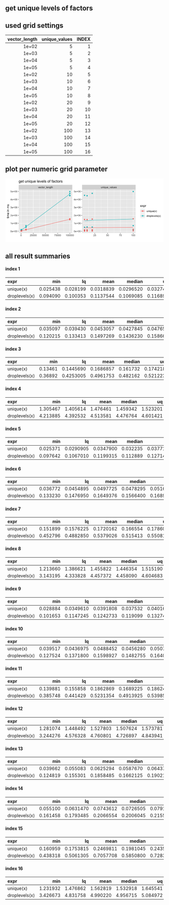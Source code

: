 ## get unique levels of factors





## used grid settings 

| vector_length| unique_values| INDEX|
|-------------:|-------------:|-----:|
|         1e+02|             5|     1|
|         1e+03|             5|     2|
|         1e+04|             5|     3|
|         1e+05|             5|     4|
|         1e+02|            10|     5|
|         1e+03|            10|     6|
|         1e+04|            10|     7|
|         1e+05|            10|     8|
|         1e+02|            20|     9|
|         1e+03|            20|    10|
|         1e+04|            20|    11|
|         1e+05|            20|    12|
|         1e+02|           100|    13|
|         1e+03|           100|    14|
|         1e+04|           100|    15|
|         1e+05|           100|    16|


## plot per numeric grid parameter 

![](
benchmark_grid_num.png
)



##  all result summaries 

#### index 1

|expr          |      min|       lq|      mean|    median|       uq|      max| neval|
|:-------------|--------:|--------:|---------:|---------:|--------:|--------:|-----:|
|unique(x)     | 0.025438| 0.028199| 0.0318839| 0.0296520| 0.032741| 0.082901|   100|
|droplevels(x) | 0.094090| 0.100353| 0.1137544| 0.1069085| 0.116891| 0.231947|   100|


#### index 2

|expr          |      min|       lq|      mean|    median|        uq|      max| neval|
|:-------------|--------:|--------:|---------:|---------:|---------:|--------:|-----:|
|unique(x)     | 0.035097| 0.039430| 0.0453057| 0.0427845| 0.0476595| 0.124412|   100|
|droplevels(x) | 0.120215| 0.133413| 0.1497269| 0.1436230| 0.1586605| 0.234940|   100|


#### index 3

|expr          |     min|        lq|      mean|   median|       uq|      max| neval|
|:-------------|-------:|---------:|---------:|--------:|--------:|--------:|-----:|
|unique(x)     | 0.13461| 0.1445690| 0.1686857| 0.161732| 0.174218| 0.739907|   100|
|droplevels(x) | 0.36892| 0.4253005| 0.4961753| 0.482162| 0.521223| 0.962825|   100|


#### index 4

|expr          |      min|       lq|     mean|   median|       uq|      max| neval|
|:-------------|--------:|--------:|--------:|--------:|--------:|--------:|-----:|
|unique(x)     | 1.305467| 1.405614| 1.476461| 1.459342| 1.523201| 1.798675|   100|
|droplevels(x) | 4.213885| 4.392532| 4.513581| 4.476764| 4.601421| 5.589014|   100|


#### index 5

|expr          |      min|        lq|      mean|   median|        uq|      max| neval|
|:-------------|--------:|---------:|---------:|--------:|---------:|--------:|-----:|
|unique(x)     | 0.025371| 0.0290905| 0.0347900| 0.032235| 0.0377195| 0.083688|   100|
|droplevels(x) | 0.097642| 0.1067010| 0.1199315| 0.112889| 0.1271400| 0.239701|   100|


#### index 6

|expr          |      min|        lq|      mean|    median|        uq|      max| neval|
|:-------------|--------:|---------:|---------:|---------:|---------:|--------:|-----:|
|unique(x)     | 0.036772| 0.0454895| 0.0497725| 0.0478295| 0.0516170| 0.106666|   100|
|droplevels(x) | 0.133230| 0.1476950| 0.1649376| 0.1566400| 0.1689225| 0.305280|   100|


#### index 7

|expr          |      min|        lq|      mean|   median|       uq|      max| neval|
|:-------------|--------:|---------:|---------:|--------:|--------:|--------:|-----:|
|unique(x)     | 0.151899| 0.1576225| 0.1720162| 0.166554| 0.178602| 0.258909|   100|
|droplevels(x) | 0.452796| 0.4882850| 0.5379026| 0.515413| 0.550813| 1.107915|   100|


#### index 8

|expr          |      min|       lq|     mean|   median|       uq|      max| neval|
|:-------------|--------:|--------:|--------:|--------:|--------:|--------:|-----:|
|unique(x)     | 1.213660| 1.386621| 1.455822| 1.446354| 1.515190| 1.787448|   100|
|droplevels(x) | 3.143195| 4.333828| 4.457372| 4.458090| 4.604683| 5.145884|   100|


#### index 9

|expr          |      min|        lq|      mean|   median|        uq|      max| neval|
|:-------------|--------:|---------:|---------:|--------:|---------:|--------:|-----:|
|unique(x)     | 0.028884| 0.0349610| 0.0391808| 0.037532| 0.0401695| 0.137737|   100|
|droplevels(x) | 0.101653| 0.1147245| 0.1242733| 0.119099| 0.1327465| 0.228191|   100|


#### index 10

|expr          |      min|        lq|      mean|    median|        uq|      max| neval|
|:-------------|--------:|---------:|---------:|---------:|---------:|--------:|-----:|
|unique(x)     | 0.039517| 0.0436975| 0.0488452| 0.0456280| 0.0507475| 0.163999|   100|
|droplevels(x) | 0.127524| 0.1371800| 0.1598927| 0.1482755| 0.1640245| 0.522582|   100|


#### index 11

|expr          |      min|       lq|      mean|    median|        uq|      max| neval|
|:-------------|--------:|--------:|---------:|---------:|---------:|--------:|-----:|
|unique(x)     | 0.139881| 0.155858| 0.1862869| 0.1689225| 0.1862480| 0.577679|   100|
|droplevels(x) | 0.385748| 0.441429| 0.5231354| 0.4913925| 0.5398585| 2.045531|   100|


#### index 12

|expr          |      min|       lq|     mean|   median|       uq|      max| neval|
|:-------------|--------:|--------:|--------:|--------:|--------:|--------:|-----:|
|unique(x)     | 1.281074| 1.448492| 1.527803| 1.507624| 1.573781| 2.018202|   100|
|droplevels(x) | 3.244276| 4.576328| 4.760801| 4.726897| 4.843941| 7.309472|   100|


#### index 13

|expr          |      min|       lq|      mean|    median|        uq|      max| neval|
|:-------------|--------:|--------:|---------:|---------:|---------:|--------:|-----:|
|unique(x)     | 0.039662| 0.055083| 0.0625294| 0.0587670| 0.0643760| 0.144119|   100|
|droplevels(x) | 0.124819| 0.155301| 0.1858485| 0.1662125| 0.1902155| 0.512713|   100|


#### index 14

|expr          |      min|        lq|      mean|    median|        uq|      max| neval|
|:-------------|--------:|---------:|---------:|---------:|---------:|--------:|-----:|
|unique(x)     | 0.055100| 0.0631470| 0.0743612| 0.0726505| 0.0791895| 0.205010|   100|
|droplevels(x) | 0.161458| 0.1793485| 0.2066554| 0.2006045| 0.2155655| 0.408089|   100|


#### index 15

|expr          |      min|        lq|      mean|    median|       uq|      max| neval|
|:-------------|--------:|---------:|---------:|---------:|--------:|--------:|-----:|
|unique(x)     | 0.160959| 0.1753815| 0.2469811| 0.1981045| 0.243505| 1.330807|   100|
|droplevels(x) | 0.438318| 0.5061305| 0.7057708| 0.5850800| 0.728373| 2.530853|   100|


#### index 16

|expr          |      min|       lq|     mean|   median|       uq|      max| neval|
|:-------------|--------:|--------:|--------:|--------:|--------:|--------:|-----:|
|unique(x)     | 1.231932| 1.476862| 1.562819| 1.532918| 1.645541| 2.163073|   100|
|droplevels(x) | 3.426673| 4.831758| 4.990220| 4.956715| 5.084972| 6.969946|   100|


